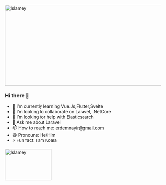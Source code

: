 <img src="https://i1.sndcdn.com/visuals-000018838691-fDFsvh-t1240x260.jpg" width="1240" height="260" alt="Islamey">

### Hi there 👋

- 🌱 I’m currently learning Vue.Js,Flutter,Svelte
- 👯 I’m looking to collaborate on Laravel, .NetCore
- 🤔 I’m looking for help with Elasticsearch
- 💬 Ask me about Laravel
- 📫 How to reach me: erdemnayir@gmail.com
- 😄 Pronouns: He/Him
- ⚡ Fun fact: I am Koala

<a href="https://w.soundcloud.com/player/?url=https%3A//api.soundcloud.com/tracks/49971634" target="_blank">
<img src="https://i1.sndcdn.com/avatars-000017116967-x6u7xt-t200x200.jpg" width="150" height="100" alt="Islamey">
</a>

